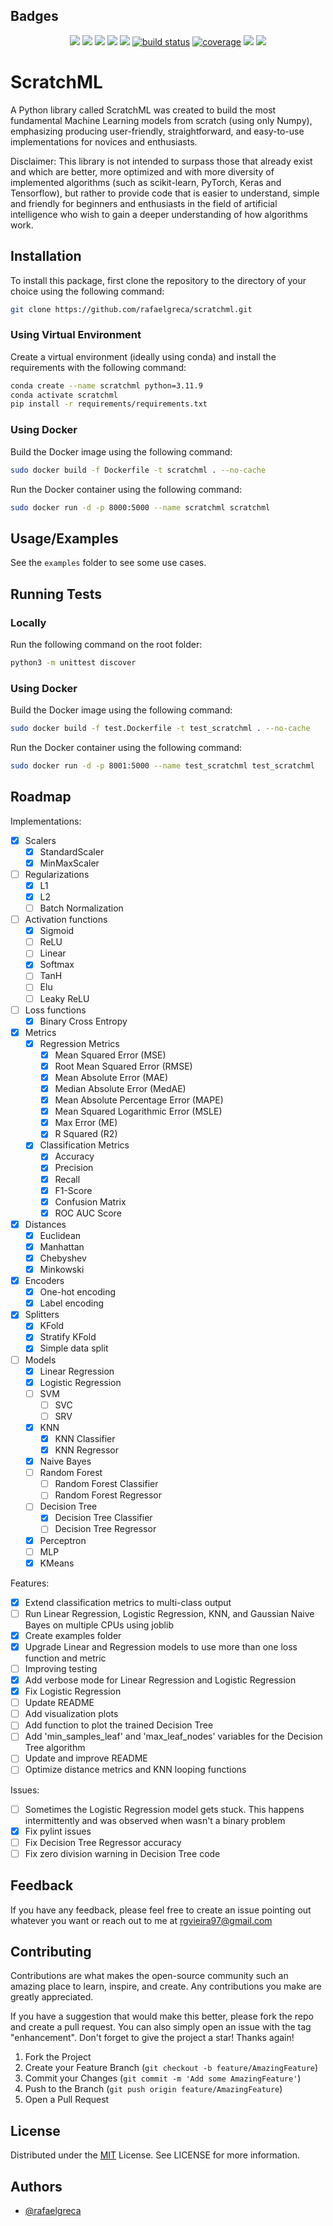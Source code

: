 
## Badges

<p align="center">
    <a href="https://github.com/rafaelgreca/scratchml/contributors" alt="Contributors">
        <img src="https://img.shields.io/github/contributors/rafaelgreca/scratchml?color=greeb&style=for-the-badge" /></a>
    <a href="https://github.com/rafaelgreca/scratchml/forks" alt="Forks">
        <img src="https://img.shields.io/github/forks/rafaelgreca/scratchml?color=greeb&style=for-the-badge" /></a>
    <a href="https://github.com/rafaelgreca/scratchml/stars" alt="Stars">
        <img src="https://img.shields.io/github/stars/rafaelgreca/scratchml?color=greeb&style=for-the-badge" /></a>
    <a href="https://github.com/rafaelgreca/scratchml/issues" alt="Issues">
        <img src="https://img.shields.io/github/issues/rafaelgreca/scratchml?color=greeb&style=for-the-badge" /></a>
    <a href="https://github.com/rafaelgreca/scratchml/pulse" alt="Activity">
        <img src="https://img.shields.io/github/commit-activity/m/rafaelgreca/scratchml?color=greeb&style=for-the-badge" /></a>
    <a href="https://circleci.com/gh/rafaelgreca/scratchml/tree/master">
        <img src="https://img.shields.io/circleci/project/github/rafaelgreca/scratchml/main?color=greeb&style=for-the-badge" alt="build status"></a>
    <a href="https://coveralls.io/github/rafaelgreca/scratchml">
        <img src="https://img.shields.io/coveralls/github/rafaelgreca/scratchml?color=greeb&style=for-the-badge"
            alt="coverage"></a>
    <a alt="Version">
        <img src="https://img.shields.io/badge/version-4.0.0-orange.svg?color=greeb&style=for-the-badge" /></a>
    <a href="https://github.com/rafaelgreca/scratchml/blob/main/LICENSE" alt="License">
        <img src="https://img.shields.io/badge/license-MIT-blue?color=greeb&style=for-the-badge" /></a>

</p>

# ScratchML

A Python library called ScratchML was created to build the most fundamental Machine Learning models from scratch (using only Numpy), emphasizing producing user-friendly, straightforward, and easy-to-use implementations for novices and enthusiasts.

Disclaimer: This library is not intended to surpass those that already exist and which are better, more optimized and with more diversity of implemented algorithms (such as scikit-learn, PyTorch, Keras and Tensorflow), but rather to provide code that is easier to understand, simple and friendly for beginners and enthusiasts in the field of artificial intelligence who wish to gain a deeper understanding of how algorithms work.
## Installation

To install this package, first clone the repository to the directory of your choice using the following command:

```bash
git clone https://github.com/rafaelgreca/scratchml.git
```

### Using Virtual Environment

Create a virtual environment (ideally using conda) and install the requirements with the following command:

```bash
conda create --name scratchml python=3.11.9
conda activate scratchml
pip install -r requirements/requirements.txt
```

### Using Docker

Build the Docker image using the following command:

```bash
sudo docker build -f Dockerfile -t scratchml . --no-cache
```

Run the Docker container using the following command:

```bash
sudo docker run -d -p 8000:5000 --name scratchml scratchml
```
    
## Usage/Examples

See the `examples` folder to see some use cases.


## Running Tests

### Locally

Run the following command on the root folder:

```bash
python3 -m unittest discover
```

### Using Docker

Build the Docker image using the following command:

```bash
sudo docker build -f test.Dockerfile -t test_scratchml . --no-cache
```

Run the Docker container using the following command:

```bash
sudo docker run -d -p 8001:5000 --name test_scratchml test_scratchml
```

## Roadmap

Implementations:

- [x] Scalers
    - [x] StandardScaler
    - [x] MinMaxScaler
- [ ] Regularizations
    - [x] L1
    - [x] L2
    - [ ] Batch Normalization
- [ ] Activation functions
    - [x] Sigmoid
    - [ ] ReLU
    - [ ] Linear
    - [x] Softmax
    - [ ] TanH
    - [ ] Elu
    - [ ] Leaky ReLU
- [ ] Loss functions
    - [x] Binary Cross Entropy
- [x] Metrics
    - [x] Regression Metrics
        - [x] Mean Squared Error (MSE)
        - [x] Root Mean Squared Error (RMSE)
        - [x] Mean Absolute Error (MAE)
        - [x] Median Absolute Error (MedAE)
        - [x] Mean Absolute Percentage Error (MAPE)
        - [x] Mean Squared Logarithmic Error (MSLE)
        - [x] Max Error (ME)
        - [x] R Squared (R2)
    - [x] Classification Metrics
        - [x] Accuracy
        - [x] Precision
        - [x] Recall
        - [x] F1-Score
        - [x] Confusion Matrix
        - [x] ROC AUC Score
- [x] Distances
    - [x] Euclidean
    - [x] Manhattan
    - [x] Chebyshev
    - [x] Minkowski
- [x] Encoders
    - [x] One-hot encoding
    - [x] Label encoding
- [x] Splitters
    - [x] KFold
    - [x] Stratify KFold
    - [x] Simple data split
- [ ] Models
    - [x] Linear Regression
    - [x] Logistic Regression
    - [ ] SVM
        - [ ] SVC
        - [ ] SRV
    - [x] KNN
        - [x] KNN Classifier
        - [x] KNN Regressor
    - [x] Naive Bayes
    - [ ] Random Forest
        - [ ] Random Forest Classifier
        - [ ] Random Forest Regressor
    - [ ] Decision Tree
        - [x] Decision Tree Classifier
        - [ ] Decision Tree Regressor
    - [x] Perceptron
    - [ ] MLP
    - [x] KMeans

Features:

- [x] Extend classification metrics to multi-class output
- [ ] Run Linear Regression, Logistic Regression, KNN, and Gaussian Naive Bayes on multiple CPUs using joblib
- [x] Create examples folder
- [x] Upgrade Linear and Regression models to use more than one loss function and metric
- [ ] Improving testing
- [x] Add verbose mode for Linear Regression and Logistic Regression
- [x] Fix Logistic Regression
- [ ] Update README
- [ ] Add visualization plots
- [ ] Add function to plot the trained Decision Tree
- [ ] Add 'min_samples_leaf' and 'max_leaf_nodes' variables for the Decision Tree algorithm
- [ ] Update and improve README
- [ ] Optimize distance metrics and KNN looping functions

Issues:

- [ ] Sometimes the Logistic Regression model gets stuck. This happens intermittently and was observed when wasn't a binary problem
- [x] Fix pylint issues
- [ ] Fix Decision Tree Regressor accuracy
- [ ] Fix zero division warning in Decision Tree code

## Feedback

If you have any feedback, please feel free to create an issue pointing out whatever you want or reach out to me at rgvieira97@gmail.com

## Contributing

Contributions are what makes the open-source community such an amazing place to learn, inspire, and create. Any contributions you make are greatly appreciated.

If you have a suggestion that would make this better, please fork the repo and create a pull request. You can also simply open an issue with the tag "enhancement". Don't forget to give the project a star! Thanks again!

1. Fork the Project
2. Create your Feature Branch (`git checkout -b feature/AmazingFeature`)
3. Commit your Changes (`git commit -m 'Add some AmazingFeature'`)
4. Push to the Branch (`git push origin feature/AmazingFeature`)
5. Open a Pull Request

## License

Distributed under the [MIT](https://choosealicense.com/licenses/mit/) License. See LICENSE for more information.

## Authors

- [@rafaelgreca](https://www.github.com/rafaelgreca)

